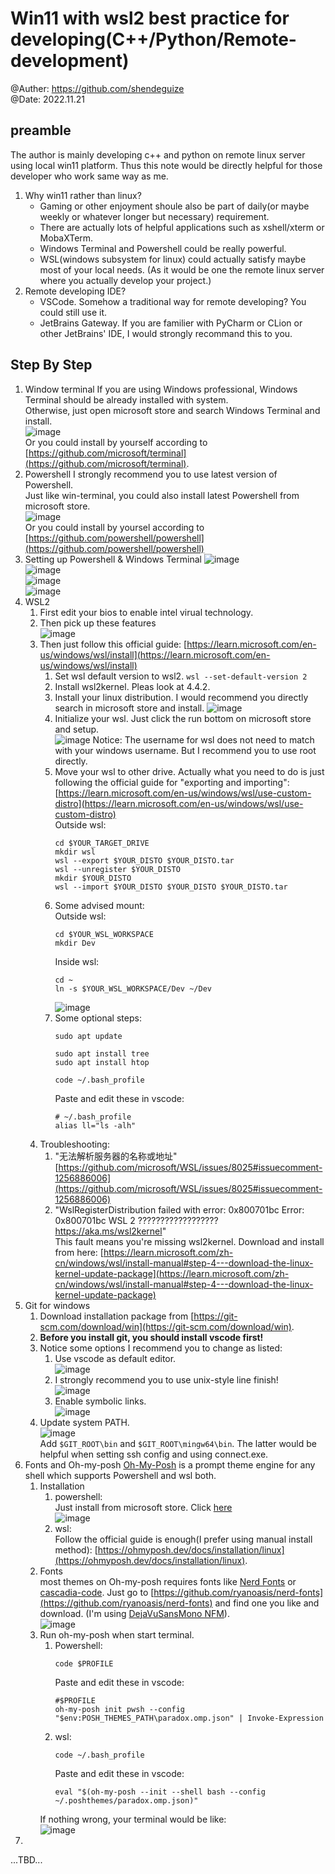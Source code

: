 # Win11 with wsl2 best practice for developing(C++/Python/Remote-development)
@Auther: https://github.com/shendeguize  
@Date: 2022.11.21  
## preamble
The author is mainly developing c++ and python on remote linux server using local win11 platform. Thus this note would be directly helpful for those developer who work same way as me.
1. Why win11 rather than linux?
    - Gaming or other enjoyment shoule also be part of daily(or maybe weekly or whatever longer but necessary) requirement.
    - There are actually lots of helpful applications such as xshell/xterm or MobaXTerm.
    - Windows Terminal and Powershell could be really powerful.
    - WSL(windows subsystem for linux) could actually satisfy maybe most of your local needs. (As it would be one the remote linux server where you actually develop your project.)
2. Remote developing IDE?
    - VSCode. Somehow a traditional way for remote developing? You could still use it.
    - JetBrains Gateway. If you are familier with PyCharm or CLion or other JetBrains' IDE, I would strongly recommand this to you.

## Step By Step
1. Window terminal
    If you are using Windows professional, Windows Terminal should be already installed with system.  
    Otherwise, just open microsoft store and search Windows Terminal and install.  
    ![image](https://user-images.githubusercontent.com/30931540/202843289-6940826e-fa7a-4ac2-b90d-eb5334c45dd5.png)  
    Or you could install by yourself according to [https://github.com/microsoft/terminal](https://github.com/microsoft/terminal).  
2. Powershell
    I strongly recommend you to use latest version of Powershell.  
    Just like win-terminal, you could also install latest Powershell from microsoft store.  
    ![image](https://user-images.githubusercontent.com/30931540/202860397-3453bf45-8169-4848-8a08-ec05a9ba2ea5.png)  
    Or you could install by yoursel according to [https://github.com/powershell/powershell](https://github.com/powershell/powershell)  
3. Setting up Powershell & Windows Terminal
    ![image](https://user-images.githubusercontent.com/30931540/202860467-fd8cdb60-dc57-4d10-ad01-b8c785629196.png)  
    ![image](https://user-images.githubusercontent.com/30931540/202860513-2eaa5a5c-c437-486a-abc3-2a61682551a6.png)  
    ![image](https://user-images.githubusercontent.com/30931540/202860531-7dcb9504-c26d-4dc6-a291-27107a3b35f6.png)  
    ![image](https://user-images.githubusercontent.com/30931540/202860583-7e618960-5d55-4bef-9c38-67d88ba4e74e.png)  
4. WSL2
    1. First edit your bios to enable intel virual technology.  
    2. Then pick up these features  
        ![image](https://user-images.githubusercontent.com/30931540/202886651-b9efa1ab-50ec-4d4f-b798-019d1d9efea0.png)  
    3. Then just follow this official guide: [https://learn.microsoft.com/en-us/windows/wsl/install](https://learn.microsoft.com/en-us/windows/wsl/install)  
        1. Set wsl default version to wsl2.
            ```wsl --set-default-version 2```
        2. Install wsl2kernel.
            Pleas look at 4.4.2.
        3. Install your linux distribution. I would recommend you directly search in microsoft store and install.
            ![image](https://user-images.githubusercontent.com/30931540/203039492-00c0d5b3-26cb-4c9b-9875-2553165250b8.png)
        4. Initialize your wsl.
            Just click the run bottom on microsoft store and setup.  
            ![image](https://user-images.githubusercontent.com/30931540/203043849-3dbefc76-6cf3-4b0e-9661-17b3548159d1.png)
            Notice: The username for wsl does not need to match with your windows username. But I recommend you to use root directly.
        5. Move your wsl to other drive.
            Actually what you need to do is just following the official guide for "exporting and importing": [https://learn.microsoft.com/en-us/windows/wsl/use-custom-distro](https://learn.microsoft.com/en-us/windows/wsl/use-custom-distro)  
            Outside wsl:  
            ```
            cd $YOUR_TARGET_DRIVE
            mkdir wsl
            wsl --export $YOUR_DISTO $YOUR_DISTO.tar
            wsl --unregister $YOUR_DISTO
            mkdir $YOUR_DISTO
            wsl --import $YOUR_DISTO $YOUR_DISTO $YOUR_DISTO.tar
            ```
        6. Some advised mount:  
            Outside wsl:  
            ```
            cd $YOUR_WSL_WORKSPACE
            mkdir Dev
            ```  
            Inside wsl:  
            ```
            cd ~
            ln -s $YOUR_WSL_WORKSPACE/Dev ~/Dev
            ```
            ![image](https://user-images.githubusercontent.com/30931540/203050093-00f233fd-df7f-4455-b08a-fef46e408bdb.png)
        7. Some optional steps:  
            ```
            sudo apt update
            ```
            ```
            sudo apt install tree
            sudo apt install htop
            ```
            ```
            code ~/.bash_profile
            ```            
            Paste and edit these in vscode:  
            ```
            # ~/.bash_profile
            alias ll="ls -alh"
            ```  
    4. Troubleshooting:
        1. "无法解析服务器的名称或地址"  
            [https://github.com/microsoft/WSL/issues/8025#issuecomment-1256886006](https://github.com/microsoft/WSL/issues/8025#issuecomment-1256886006)  
        2. "WslRegisterDistribution failed with error: 0x800701bc Error: 0x800701bc WSL 2 ?????????????????? https://aka.ms/wsl2kernel"  
            This fault means you're missing wsl2kernel. Download and install from here: [https://learn.microsoft.com/zh-cn/windows/wsl/install-manual#step-4---download-the-linux-kernel-update-package](https://learn.microsoft.com/zh-cn/windows/wsl/install-manual#step-4---download-the-linux-kernel-update-package)  
5. Git for windows  
    1. Download installation package from [https://git-scm.com/download/win](https://git-scm.com/download/win).  
    2. **Before you install git, you should install vscode first!**  
    3. Notice some options I recommend you to change as listed:  
        1. Use vscode as default editor.  
            ![image](https://user-images.githubusercontent.com/30931540/203053531-dc58c9a1-0198-4477-9e7a-d415bb5ddadb.png)
        2. I strongly recommend you to use unix-style line finish!  
            ![image](https://user-images.githubusercontent.com/30931540/203053880-f68ee627-54f5-4d74-bcb0-f0ecdba48162.png)
        3. Enable symbolic links.  
            ![image](https://user-images.githubusercontent.com/30931540/203054072-3781afaf-7bb3-485c-b005-b9881cbb0fea.png)
    4. Update system PATH.  
        ![image](https://user-images.githubusercontent.com/30931540/203054604-a6effa45-d5f5-4f71-9479-c7816b78730d.png)  
        Add `$GIT_ROOT\bin` and `$GIT_ROOT\mingw64\bin`. The latter would be helpful when setting ssh config and using connect.exe.  
6. Fonts and Oh-my-posh
    [Oh-My-Posh](https://ohmyposh.dev) is a prompt theme engine for any shell which supports Powershell and wsl both.  
    1. Installation  
        1. powershell:  
            Just install from microsoft store. Click [here](ms-windows-store://pdp/?productid=XP8K0HKJFRXGCK)  
            ![image](https://user-images.githubusercontent.com/30931540/203061632-aebe2957-ba71-461b-a31d-ff971e1a9f75.png)
        2. wsl:  
            Follow the official guide is enough(I prefer using manual install method): [https://ohmyposh.dev/docs/installation/linux](https://ohmyposh.dev/docs/installation/linux).  
    2. Fonts  
        most themes on Oh-my-posh requires fonts like [Nerd Fonts](https://www.nerdfonts.com/) or [cascadia-code](https://learn.microsoft.com/en-us/windows/terminal/cascadia-code). Just go to [https://github.com/ryanoasis/nerd-fonts](https://github.com/ryanoasis/nerd-fonts) and find one you like and download. (I'm using [DejaVuSansMono NFM](https://github.com/ryanoasis/nerd-fonts/tree/master/patched-fonts/DejaVuSansMono/Regular/complete)).  
        ![image](https://user-images.githubusercontent.com/30931540/203068319-bb6a4f99-7ac8-4e1d-be1c-e1fdccaa8197.png)
    3. Run oh-my-posh when start terminal.  
        1. Powershell:  
            ```
            code $PROFILE
            ```
            Paste and edit these in vscode:  
            ```
            #$PROFILE
            oh-my-posh init pwsh --config "$env:POSH_THEMES_PATH\paradox.omp.json" | Invoke-Expression
            ```
        2. wsl:    
            ```
            code ~/.bash_profile
            ```            
            Paste and edit these in vscode:  
            ```            
            eval "$(oh-my-posh --init --shell bash --config ~/.poshthemes/paradox.omp.json)"
            ```
        If nothing wrong, your terminal would be like:  
        ![image](https://user-images.githubusercontent.com/30931540/203068531-09f89005-bf18-4881-8587-a5d5510e4240.png)
7. 
    

...TBD...
